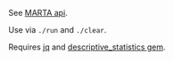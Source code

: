 See [MARTA api](http://www.itsmarta.com/developers/data-sources/marta-bus-realtime-restful-api.aspx).

Use via `./run` and `./clear`.

Requires [jq](https://stedolan.github.io/jq/) and [descriptive_statistics gem](https://github.com/thirtysixthspan/descriptive_statistics).

